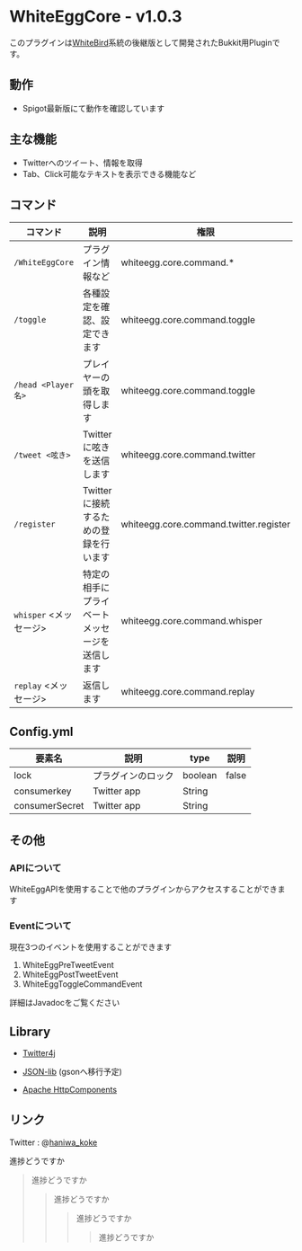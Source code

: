 # WhiteEggCore - v1.0.3

このプラグインは[WhiteBird](https://github.com/niwaniwa/WhiteBirdPvP "WhiteBirdPvP")系統の後継版として開発されたBukkit用Pluginです。

## 動作

* Spigot最新版にて動作を確認しています

## 主な機能
* Twitterへのツイート、情報を取得
* Tab、Click可能なテキストを表示できる機能など

## コマンド
コマンド | 説明 | 権限 | 備考
-------|------|------|-----
`/WhiteEggCore` | プラグイン情報など | whiteegg.core.command.* |  
`/toggle` | 各種設定を確認、設定できます| whiteegg.core.command.toggle |
`/head <Player名>` | プレイヤーの頭を取得します | whiteegg.core.command.toggle |
`/tweet <呟き>` | Twitterに呟きを送信します | whiteegg.core.command.twitter | 初実行時は/registerを行ってください
`/register` | Twitterに接続するための登録を行います | whiteegg.core.command.twitter.register |
`whisper` <Player> <メッセージ> | 特定の相手にプライベートメッセージを送信します | whiteegg.core.command.whisper |
`replay` <メッセージ> | 返信します | whiteegg.core.command.replay |

## Config.yml

要素名 | 説明 | type | 説明
------|------|------|-----
lock | プラグインのロック | boolean | false
consumerkey | Twitter app | String |
consumerSecret | Twitter app | String |

## その他

### APIについて
WhiteEggAPIを使用することで他のプラグインからアクセスすることができます

### Eventについて

現在3つのイベントを使用することができます

1. WhiteEggPreTweetEvent
2. WhiteEggPostTweetEvent
3. WhiteEggToggleCommandEvent

詳細はJavadocをご覧ください

## Library

* [Twitter4j](http://twitter4j.org/)

* [JSON-lib](http://json-lib.sourceforge.net/) (gsonへ移行予定)

* [Apache HttpComponents](https://hc.apache.org/)

## リンク

Twitter : @[haniwa_koke](https://twitter.com/haniwa_koke "haniwa_koke")

進捗どうですか
>進捗どうですか
>>進捗どうですか
>>>進捗どうですか
>>>>進捗どうですか
